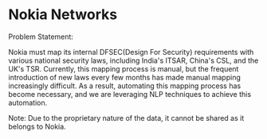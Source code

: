 # Nokia Networks
Problem Statement:

Nokia must map its internal DFSEC(Design For Security) requirements with various national security laws, including India's ITSAR, China's CSL, and the UK's TSR. Currently, this mapping process is manual, but the frequent introduction of new laws every few months has made manual mapping increasingly difficult. As a result, automating this mapping process has become necessary, and we are leveraging NLP techniques to achieve this automation.

Note: Due to the proprietary nature of the data, it cannot be shared as it belongs to Nokia.
